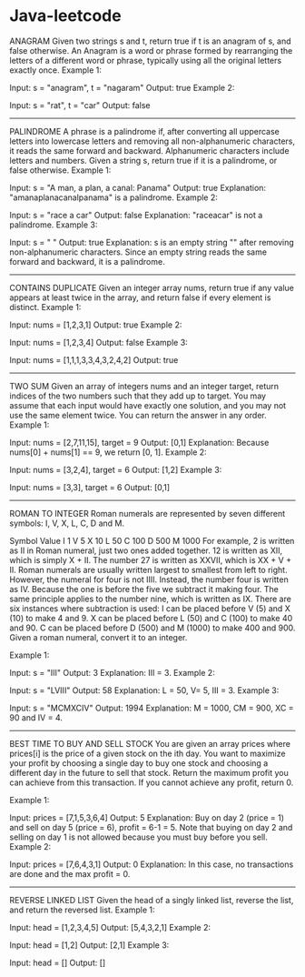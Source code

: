 # Java-leetcode
ANAGRAM
Given two strings s and t, return true if t is an anagram of s, and false otherwise.
An Anagram is a word or phrase formed by rearranging the letters of a different word or phrase, typically using all the original letters exactly once.
Example 1:

Input: s = "anagram", t = "nagaram"
Output: true
Example 2:

Input: s = "rat", t = "car"
Output: false

-------------------------------
PALINDROME
A phrase is a palindrome if, after converting all uppercase letters into lowercase letters and removing all non-alphanumeric characters, it reads the same forward and backward. Alphanumeric characters include letters and numbers.
Given a string s, return true if it is a palindrome, or false otherwise.
Example 1:

Input: s = "A man, a plan, a canal: Panama"
Output: true
Explanation: "amanaplanacanalpanama" is a palindrome.
Example 2:

Input: s = "race a car"
Output: false
Explanation: "raceacar" is not a palindrome.
Example 3:

Input: s = " "
Output: true
Explanation: s is an empty string "" after removing non-alphanumeric characters.
Since an empty string reads the same forward and backward, it is a palindrome.

---------------------------
CONTAINS DUPLICATE
Given an integer array nums, return true if any value appears at least twice in the array, and return false if every element is distinct.
Example 1:

Input: nums = [1,2,3,1]
Output: true
Example 2:

Input: nums = [1,2,3,4]
Output: false
Example 3:

Input: nums = [1,1,1,3,3,4,3,2,4,2]
Output: true

---------------------
TWO SUM
Given an array of integers nums and an integer target, return indices of the two numbers such that they add up to target.
You may assume that each input would have exactly one solution, and you may not use the same element twice.
You can return the answer in any order.
Example 1:

Input: nums = [2,7,11,15], target = 9
Output: [0,1]
Explanation: Because nums[0] + nums[1] == 9, we return [0, 1].
Example 2:

Input: nums = [3,2,4], target = 6
Output: [1,2]
Example 3:

Input: nums = [3,3], target = 6
Output: [0,1]

---------------------------------
ROMAN TO INTEGER
Roman numerals are represented by seven different symbols: I, V, X, L, C, D and M.

Symbol       Value
I             1
V             5
X             10
L             50
C             100
D             500
M             1000
For example, 2 is written as II in Roman numeral, just two ones added together. 12 is written as XII, which is simply X + II. The number 27 is written as XXVII, which is XX + V + II.
Roman numerals are usually written largest to smallest from left to right. However, the numeral for four is not IIII. Instead, the number four is written as IV. Because the one is before the five we subtract it making four. The same principle applies to the number nine, which is written as IX. There are six instances where subtraction is used:
I can be placed before V (5) and X (10) to make 4 and 9. 
X can be placed before L (50) and C (100) to make 40 and 90. 
C can be placed before D (500) and M (1000) to make 400 and 900.
Given a roman numeral, convert it to an integer.

Example 1:

Input: s = "III"
Output: 3
Explanation: III = 3.
Example 2:

Input: s = "LVIII"
Output: 58
Explanation: L = 50, V= 5, III = 3.
Example 3:

Input: s = "MCMXCIV"
Output: 1994
Explanation: M = 1000, CM = 900, XC = 90 and IV = 4.

---------------------------------
BEST TIME TO BUY AND SELL STOCK
You are given an array prices where prices[i] is the price of a given stock on the ith day.
You want to maximize your profit by choosing a single day to buy one stock and choosing a different day in the future to sell that stock.
Return the maximum profit you can achieve from this transaction. If you cannot achieve any profit, return 0.

Example 1:

Input: prices = [7,1,5,3,6,4]
Output: 5
Explanation: Buy on day 2 (price = 1) and sell on day 5 (price = 6), profit = 6-1 = 5.
Note that buying on day 2 and selling on day 1 is not allowed because you must buy before you sell.
Example 2:

Input: prices = [7,6,4,3,1]
Output: 0
Explanation: In this case, no transactions are done and the max profit = 0.

-------------------------------
REVERSE LINKED LIST
Given the head of a singly linked list, reverse the list, and return the reversed list.
Example 1:

Input: head = [1,2,3,4,5]
Output: [5,4,3,2,1]
Example 2:

Input: head = [1,2]
Output: [2,1]
Example 3:

Input: head = []
Output: []




